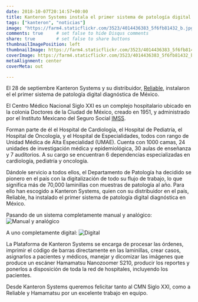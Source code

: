 ```yaml
---
date: 2018-10-07T20:14:57+00:00
title: Kanteron Systems instala el primer sistema de patología digital diagnóstica de México
tags: ["kanteron", "noticias"]
image: "https://farm4.staticflickr.com/3523/4014436383_5f6fb81432_b.jpg"
comments: true     # set false to hide Disqus comments
share: true        # set false to share buttons
thumbnailImagePosition: left
thumbnailImage: https://farm4.staticflickr.com/3523/4014436383_5f6fb81432_b.jpg
coverImage: https://farm4.staticflickr.com/3523/4014436383_5f6fb81432_b.jpg
metaAlignment: center
coverMeta: out

---
```

El 28 de septiembre Kanteron Systems y su distribuidor, [Reliable](http://reliable.com.mx/productos/patologia.html), instalaron el el primer sistema de patología digital diagnóstica de México.

<!--more-->

El Centro Médico Nacional Siglo XXI es un complejo hospitalario ubicado en la colonia Doctores de la Ciudad de México, creado en 1951, y administrado por el Instituto Mexicano del Seguro Social [IMSS](http://www.imss.gob.mx/directorio/).

Forman parte de él el Hospital de Cardiología, el Hospital de Pediatría, el Hospital de Oncología, y el Hospital de Especialidades, todos con rango de Unidad Médica de Alta Especialidad (UMAE). Cuenta con 1000 camas, 24 unidades de investigación médica y epidemiológica, 30 aulas de enseñanza y 7 auditorios. A su cargo se encuentran 6 dependencias especializadas en cardiología, pediatría y oncología.

Dándole servicio a todos ellos, el Departamento de Patología ha decidido se pionero en el país con la digitalización de todo su flujo de trabajo, lo que significa más de 70,000 laminillas con muestras de patología al año. Para ello han escogido a Kanteron Systems, quien con su distribuidor en el país, Reliable, ha instalado el primer sistema de patología digital diagnóstica en México.

Pasando de un sistema completamente manual y analógico:
![Manual y analógico](https://farm2.staticflickr.com/1971/44859043962_f15139a93a_b.jpg)

A uno completamente digital:
![Digital](https://farm2.staticflickr.com/1978/44026978115_1a861a5717_b.jpg)

La Plataforma de Kanteron Systems se encarga de procesar las órdenes, imprimir el código de barras directamente en las laminillas, crear casos, asignarlos a pacientes y médicos, manejar y dicomizar las imágenes que produce un escáner Hamamatsu Nanozoomer S210, producir los reportes y ponerlos a disposición de toda la red de hospitales, incluyendo los pacientes.

Desde Kanteron Systems queremos felicitar tanto al CMN Siglo XXI, como a Reliable y Hamamatsu por un excelente trabajo en equipo.
